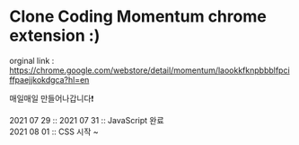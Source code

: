 # Clone Coding Momentum chrome extension :)

orginal link : https://chrome.google.com/webstore/detail/momentum/laookkfknpbbblfpciffpaejjkokdgca?hl=en

매일매일 만들어나갑니다❗   

2021 07 29 :: 
2021 07 31 :: JavaScript 완료   
2021 08 01 :: CSS 시작
~
